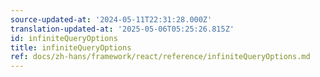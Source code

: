 ```yaml
---
source-updated-at: '2024-05-11T22:31:28.000Z'
translation-updated-at: '2025-05-06T05:25:26.815Z'
id: infiniteQueryOptions
title: infiniteQueryOptions
ref: docs/zh-hans/framework/react/reference/infiniteQueryOptions.md
---
```

